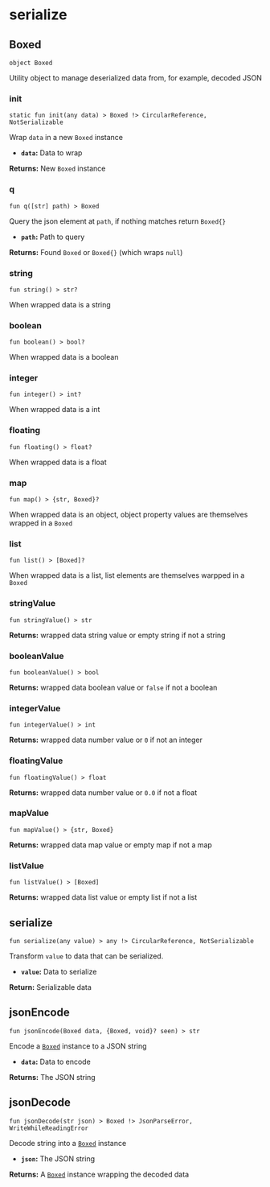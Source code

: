 # serialize

## Boxed
```buzz
object Boxed
```
Utility object to manage deserialized data from, for example, decoded JSON

### init
```buzz
static fun init(any data) > Boxed !> CircularReference, NotSerializable
```
Wrap `data` in a new `Boxed` instance
- **`data`:** Data to wrap

**Returns:** New `Boxed` instance

### q
```buzz
fun q([str] path) > Boxed
```
Query the json element at `path`, if nothing matches return `Boxed{}`
- **`path`:** Path to query

**Returns:** Found `Boxed` or `Boxed{}` (which wraps `null`)

### string
```buzz
fun string() > str?
```
When wrapped data is a string

### boolean
```buzz
fun boolean() > bool?
```
When wrapped data is a boolean

### integer
```buzz
fun integer() > int?
```
When wrapped data is a int

### floating
```buzz
fun floating() > float?
```
When wrapped data is a float

### map
```buzz
fun map() > {str, Boxed}?
```
When wrapped data is an object, object property values are themselves wrapped in a `Boxed`

### list
```buzz
fun list() > [Boxed]?
```
When wrapped data is a list, list elements are themselves warpped in a `Boxed`

### stringValue
```buzz
fun stringValue() > str
```
**Returns:** wrapped data string value or empty string if not a string

### booleanValue
```buzz
fun booleanValue() > bool
```
**Returns:** wrapped data boolean value or `false` if not a boolean

### integerValue
```buzz
fun integerValue() > int
```
**Returns:** wrapped data number value or `0` if not an integer

### floatingValue
```buzz
fun floatingValue() > float
```
**Returns:** wrapped data number value or `0.0` if not a float

### mapValue
```buzz
fun mapValue() > {str, Boxed}
```
**Returns:** wrapped data map value or empty map if not a map

### listValue
```buzz
fun listValue() > [Boxed]
```
**Returns:** wrapped data list value or empty list if not a list

## serialize
```buzz
fun serialize(any value) > any !> CircularReference, NotSerializable
```
Transform `value` to data that can be serialized.
- **`value`:** Data to serialize

**Return:** Serializable data

## jsonEncode
```buzz
fun jsonEncode(Boxed data, {Boxed, void}? seen) > str
```
Encode a [`Boxed`](/reference/std/serialize.html#boxed) instance to a JSON string
- **`data`:** Data to encode

**Returns:** The JSON string

## jsonDecode
```buzz
fun jsonDecode(str json) > Boxed !> JsonParseError, WriteWhileReadingError
```
Decode string into a [`Boxed`](/reference/std/serialize.html#boxed) instance
- **`json`:** The JSON string

**Returns:** A [`Boxed`](/reference/std/serialize.html#boxed) instance wrapping the decoded data
